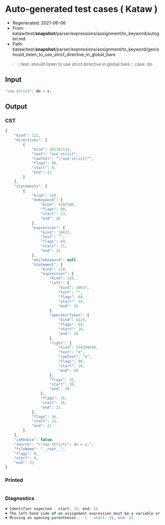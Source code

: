 # Auto-generated test cases ( Kataw )
- Regenerated: 2021-06-06
- From: kataw/test/__snapshot__/parser/expressions/assignment/to_keyword/autogen.md
- Path: kataw/test/__snapshot__/parser/expressions/assignment/to_keyword/gen/should_listen_to_use_strict_directive_in_global_bare
> :: test: should listen to use strict directive in global bare
> :: case: do
## Input

`````js
"use strict"; do = x;
`````
## Output

### CST

```javascript
{
    "kind": 122,
    "directives": [
        {
            "kind": 201392131,
            "text": "use strict",
            "rawText": "\"use strict\"",
            "flags": 96,
            "start": 0,
            "end": 12
        }
    ],
    "statements": [
        {
            "kind": 169,
            "doKeyword": {
                "kind": 4202580,
                "flags": 80,
                "start": 13,
                "end": 16
            },
            "expression": {
                "kind": 16637,
                "text": "",
                "flags": 64,
                "start": 21,
                "end": 21
            },
            "whileKeyword": null,
            "statement": {
                "kind": 120,
                "expression": {
                    "kind": 125,
                    "left": {
                        "kind": 16637,
                        "text": "",
                        "flags": 64,
                        "start": 16,
                        "end": 16
                    },
                    "operatorToken": {
                        "kind": 4125,
                        "flags": 64,
                        "start": 16,
                        "end": 18
                    },
                    "right": {
                        "kind": 134299649,
                        "text": "x",
                        "rawText": "x",
                        "flags": 96,
                        "start": 18,
                        "end": 20
                    },
                    "flags": 32,
                    "start": 16,
                    "end": 20
                },
                "flags": 16,
                "start": 16,
                "end": 21
            },
            "flags": 16,
            "start": 13,
            "end": 21
        }
    ],
    "isModule": false,
    "source": "\"use strict\"; do = x;",
    "fileName": "__root__",
    "flags": 0,
    "start": 0,
    "end": 21
}
```

### Printed

```javascript

```

### Diagnostics

```javascript
✖ Identifier expected - start: 16, end: 18
✖ The left-hand side of an assignment expression must be a variable or a property access - start: 16, end: 18
✖ Missing an opening parentheses - '( - start: 21, end: 21

```

